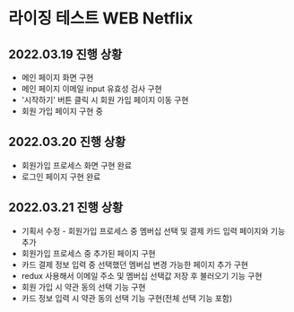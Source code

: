 # 라이징 테스트 WEB Netflix

## 2022.03.19 진행 상황

- 메인 페이지 화면 구현
- 메인 페이지 이메일 input 유효성 검사 구현
- '시작하기' 버튼 클릭 시 회원 가입 페이지 이동 구현
- 회원 가입 페이지 구현 중

## 2022.03.20 진행 상황

- 회원가입 프로세스 화면 구현 완료
- 로그인 페이지 구현 완료

## 2022.03.21 진행 상황

- 기획서 수정 - 회원가입 프로세스 중 멤버십 선택 및 결제 카드 입력 페이지와 기능 추가
- 회원가입 프로세스 중 추가된 페이지 구현
- 카드 결제 정보 입력 중 선택했던 멤버십 변경 가능한 페이지 추가 구현
- redux 사용해서 이메일 주소 및 멤버십 선택값 저장 후 불러오기 기능 구현
- 회원 가입 시 약관 동의 선택 기능 구현
- 카드 정보 입력 시 약관 동의 선택 기능 구현(전체 선택 기능 포함)
